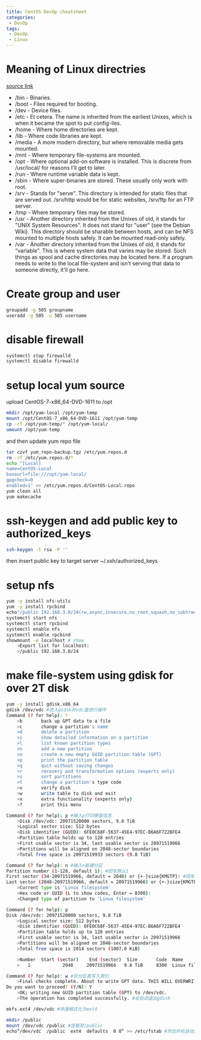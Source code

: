 ```yaml
---
title: CentOS DevOp cheatsheet
categories:
 - DevOp
tags:
 - DevOp
 - Linux
---
```


# Meaning of Linux directries

[source link](https://serverfault.com/questions/24523/meaning-of-directories-on-unix-and-unix-like-systems) 

- /bin - Binaries.
- /boot - Files required for booting.
- /dev - Device files.
- /etc - Et cetera. The name is inherited from the earliest Unixes, which is when it became the spot to put config-iles.
- /home - Where home directories are kept.
- /lib - Where code libraries are kept.
- /media - A more modern directory, but where removable media gets mounted.
- /mnt - Where temporary file-systems are mounted.
- /opt - Where optional add-on software is installed. This is discrete from /usr/local/ for reasons I'll get to later.
- /run - Where runtime variable data is kept.
- /sbin - Where super-binaries are stored. These usually only work with root.
- /srv - Stands for "serve". This directory is intended for static files that are served out. /srv/http would be for static websites, /srv/ftp for an FTP server.
- /tmp - Where temporary files may be stored.
- /usr - Another directory inherited from the Unixes of old, it stands for "UNIX System Resources". It does not stand for "user" (see the Debian Wiki). This directory should be sharable between hosts, and can be NFS mounted to multiple hosts safely. It can be mounted read-only safely.
- /var - Another directory inherited from the Unixes of old, it stands for "variable". This is where system data that varies may be stored. Such things as spool and cache directories may be located here. If a program needs to write to the local file-system and isn't serving that data to someone directly, it'll go here.


# Create group and user
```sh
groupadd -g 505 groupname
useradd -g 505 -u 505 username
```

# disable firewall
```sh
systemctl stop firewalld
systemctl disable firewalld
```

# setup local yum source
upload CentOS-7-x86_64-DVD-1611 to /opt

```sh
mkdir /opt/yum-local /opt/yum-temp
mount /opt/CentOS-7_x86_64-DVD-1611 /opt/yum-temp
cp -rf /opt/yum-temp/* /opt/yum-local/
umount /opt/yum-temp
```

and then update yum repo file
```sh
tar czvf yum_repo-backup.tgz /etc/yum.repos.d
rm -rf /etc/yum.repos.d/*
echo "[Local]
name=CentOS-Local
baseurl=file:///opt/yum-local/
gpgcheck=0
enabled=1" >> /etc/yum.repos.d/CentOS-Local.repo
yum clean all
yum makecache
```

# ssh-keygen and add public key to authorized_keys
```sh
ssh-keygen -t rsa -P '' 
```
then insert public key to target server ~/.ssh/authorized_keys

# setup nfs
```sh
yum -y install nfs-utils
yum -y install rpcbind
echo"/public 192.168.3.0/24(rw,async,insecure,no_root_squash,no_subtree_check)" >> /etc/exports
systemctl start nfs
systemctl start rpcbind
systemctl enable nfs
systemctl enable rpcbind
showmount -e localhost # show 
    >Export list for localhost:
    >/public 192.168.3.0/24
```

# make file-system using gdisk for over 2T disk
```sh
yum -y install gdisk.x86_64
gdisk /dev/vdc #进入gidsk对vdc盘进行操作
Command (? for help): ?
    >b       back up GPT data to a file
    >c       change a partition's name
    >d       delete a partition
    >i       show detailed information on a partition
    >l       list known partition types
    >n       add a new partition
    >o       create a new empty GUID partition table (GPT)
    >p       print the partition table
    >q       quit without saving changes
    >r       recovery and transformation options (experts only)
    >s       sort partitions
    >t       change a partition's type code
    >v       verify disk
    >w       write table to disk and exit
    >x       extra functionality (experts only)
    >?       print this menu

Command (? for help): p #输入p打印硬盘信息
    >Disk /dev/vdc: 20971520000 sectors, 9.8 TiB
    >Logical sector size: 512 bytes
    >Disk identifier (GUID): 6FE0C68F-5637-45E4-97EC-B6A6F722BFE4
    >Partition table holds up to 128 entries
    >First usable sector is 34, last usable sector is 20971519966
    >Partitions will be aligned on 2048-sector boundaries
    >Total free space is 20971519933 sectors (9.8 TiB)

Command (? for help): n #输入n新建分区
Partition number (1-128, default 1): #回车默认1
First sector (34-20971519966, default = 2048) or {+-}size{KMGTP}: #回车默认2048
Last sector (2048-20971519966, default = 20971519966) or {+-}size{KMGTP}: #回车默认20971519966
    >Current type is 'Linux filesystem'
    >Hex code or GUID (L to show codes, Enter = 8300):
    >Changed type of partition to 'Linux filesystem'

Command (? for help): p
Disk /dev/vdc: 20971520000 sectors, 9.8 TiB
    >Logical sector size: 512 bytes
    >Disk identifier (GUID): 6FE0C68F-5637-45E4-97EC-B6A6F722BFE4
    >Partition table holds up to 128 entries
    >First usable sector is 34, last usable sector is 20971519966
    >Partitions will be aligned on 2048-sector boundaries
    >Total free space is 2014 sectors (1007.0 KiB)

    >Number  Start (sector)    End (sector)  Size       Code  Name
    >   1            2048     20971519966   9.8 TiB     8300  Linux filesystem

Command (? for help): w #将分区表写入索引
    >Final checks complete. About to write GPT data. THIS WILL OVERWRITE >EXISTING PARTITIONS!!
Do you want to proceed? (Y/N): Y
    >OK; writing new GUID partition table (GPT) to /dev/vdc.
    >The operation has completed successfully. #会自动退出gdisk

mkfs.ext4 /dev/vdc #快速格式化为ext4

mkdir /public
mount /dev/vdc /public #挂载至/public
echo“/dev/vdc  /public  ext4  defaults  0 0” >> /etc/fstab #添加开机自动挂载/dev/vdc
```
